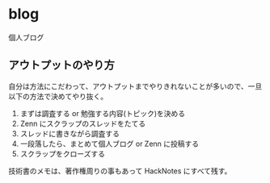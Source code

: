 # blog

個人ブログ

## アウトプットのやり方

自分は方法にこだわって、アウトプットまでやりきれないことが多いので、一旦以下の方法で決めてやり抜く。

1. まずは調査する or 勉強する内容(トピック)を決める
2. Zenn にスクラップのスレッドをたてる
3. スレッドに書きながら調査する
4. 一段落したら、まとめて個人ブログ or Zenn に投稿する
5. スクラップをクローズする

技術書のメモは、著作権周りの事もあって HackNotes にすべて残す。
